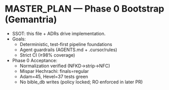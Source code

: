 # MASTER_PLAN — Phase 0 Bootstrap (Gemantria)

- SSOT: this file + ADRs drive implementation.
- Goals:
  - Deterministic, test-first pipeline foundations
  - Agent guardrails (AGENTS.md + .cursor/rules)
  - Strict CI (≥98% coverage)
- Phase 0 Acceptance:
  - Normalization verified (NFKD→strip→NFC)
  - Mispar Hechrachi: finals=regular
  - Adam=45, Hevel=37 tests green
  - No bible_db writes (policy locked; RO enforced in later PR)
